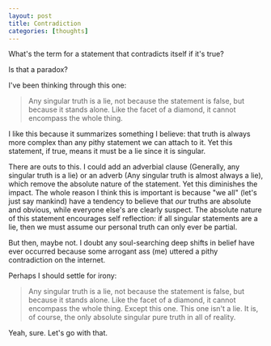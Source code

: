 ```yaml
---
layout: post
title: Contradiction
categories: [thoughts]
---
```


What's the term for a statement that contradicts itself if it's true?

Is that a paradox?

I've been thinking through this one:

> Any singular truth is a lie, not because the statement is false, but because it stands alone. Like the facet of a diamond, it cannot encompass the whole thing.

<!--more-->

I like this because it summarizes something I believe: that truth is always more complex than any pithy statement we can attach to it. Yet this statement, if true, means it must be a lie since it is singular. 

There are outs to this. I could add an adverbial clause (Generally, any singular truth is a lie) or an adverb (Any singular truth is almost always a lie), which remove the absolute nature of the statement.  Yet this diminishes the impact. The whole reason I think this is important is because "we all" (let's just say mankind) have a tendency to believe that _our_ truths are absolute and obvious, while everyone else's are clearly suspect. The absolute nature of this statement encourages self reflection: if all singular statements are a lie, then we must assume our personal truth can only ever be partial.

But then, maybe not. I doubt any soul-searching deep shifts in belief have ever occurred because some arrogant ass (me) uttered a pithy contradiction on the internet.

Perhaps I should settle for irony:

> Any singular truth is a lie, not because the statement is false, but because it stands alone. Like the facet of a diamond, it cannot encompass the whole thing. Except this one. This one isn't a lie. It is, of course, the only absolute singular pure truth in all of reality.

Yeah, sure. Let's go with that.

